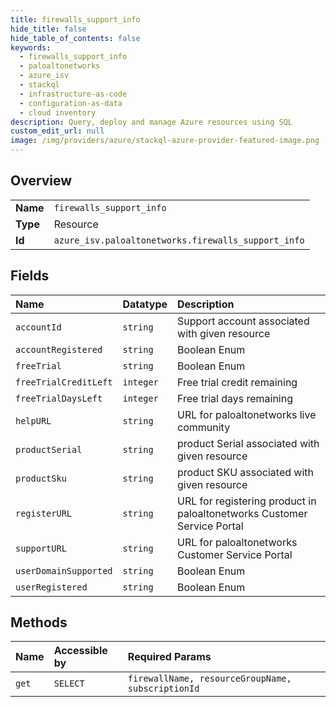 ```yaml
---
title: firewalls_support_info
hide_title: false
hide_table_of_contents: false
keywords:
  - firewalls_support_info
  - paloaltonetworks
  - azure_isv    
  - stackql
  - infrastructure-as-code
  - configuration-as-data
  - cloud inventory
description: Query, deploy and manage Azure resources using SQL
custom_edit_url: null
image: /img/providers/azure/stackql-azure-provider-featured-image.png
---
```

  
    

## Overview
<table><tbody>
<tr><td><b>Name</b></td><td><code>firewalls_support_info</code></td></tr>
<tr><td><b>Type</b></td><td>Resource</td></tr>
<tr><td><b>Id</b></td><td><code>azure_isv.paloaltonetworks.firewalls_support_info</code></td></tr>
</tbody></table>

## Fields
| Name | Datatype | Description |
|:-----|:---------|:------------|
| `accountId` | `string` | Support account associated with given resource |
| `accountRegistered` | `string` | Boolean Enum |
| `freeTrial` | `string` | Boolean Enum |
| `freeTrialCreditLeft` | `integer` | Free trial credit remaining |
| `freeTrialDaysLeft` | `integer` | Free trial days remaining |
| `helpURL` | `string` | URL for paloaltonetworks live community |
| `productSerial` | `string` | product Serial associated with given resource |
| `productSku` | `string` | product SKU associated with given resource |
| `registerURL` | `string` | URL for registering product in paloaltonetworks Customer Service Portal |
| `supportURL` | `string` | URL for paloaltonetworks Customer Service Portal |
| `userDomainSupported` | `string` | Boolean Enum |
| `userRegistered` | `string` | Boolean Enum |
## Methods
| Name | Accessible by | Required Params |
|:-----|:--------------|:----------------|
| `get` | `SELECT` | `firewallName, resourceGroupName, subscriptionId` |
